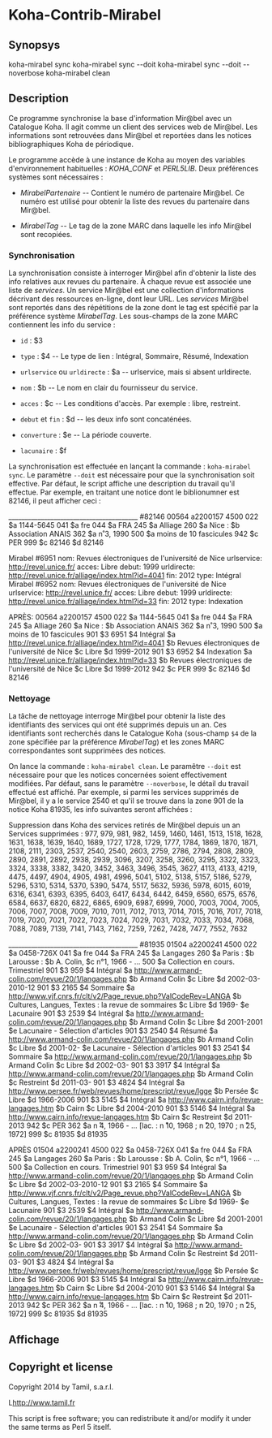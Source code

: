 # Koha-Contrib-Mirabel


## Synopsys

  koha-mirabel sync
  koha-mirabel sync --doit
  koha-mirabel sync --doit --noverbose
  koha-mirabel clean

## Description

Ce programme synchronise la base d'information Mir@bel avec un Catalogue Koha.
Il agit comme un client des services web de Mir@bel. Les informations sont
retrouvées dans Mir@bel et reportées dans les notices bibliographiques Koha
de périodique.

Le programme accède à une instance de Koha au moyen des variables
d'environnement habituelles : *KOHA_CONF* et *PERL5LIB*. Deux préférences
systèmes sont nécessaires : 

* *MirabelPartenaire* -- Contient le numéro de partenaire Mir@bel. Ce numéro
est utilisé pour obtenir la liste des revues du partenaire dans Mir@bel.

* *MirabelTag* -- Le tag de la zone MARC dans laquelle les info Mir@bel sont
recopiées.

### Synchronisation

La synchronisation consiste à interroger Mir@bel afin d'obtenir la liste des
info relatives aux revues du partenaire. À chaque revue est associée une liste
de _services_. Un service Mir@bel est une collection d'informations décrivant
des ressources en-ligne, dont leur URL. Les _services_ Mir@bel sont reportés
dans des répétitions de la zone dont le tag est spécifié par la préférence
système _MirabelTag_. Les sous-champs de la zone MARC contiennent les info du
service :

* `id` : $3

* `type` : $4 -- Le type de lien : Intégral, Sommaire, Résumé, Indexation

* `urlservice` ou `urldirecte` : $a -- urlservice, mais si absent urldirecte.

* `nom` : $b -- Le nom en clair du fournisseur du service.

* `acces` : $c -- Les conditions d'accès. Par exemple : libre, restreint.

* `debut` et `fin` : $d -- les deux info sont concaténées.

* `converture` : $e -- La période couverte.

* `lacunaire` : $f

La synchronisation est effectuée en lançant la commande : `koha-mirabel sync`.
Le paramètre `--doit` est nécessaire pour que la synchronisation soit
effective.  Par défaut, le script affiche une description du travail qu'il
effectue. Par exemple, en traitant une notice dont le biblionumner est 82146,
il peut afficher ceci :

 ________________________________________ #82146
 00564    a2200157   4500
 022    $a 1144-5645
 041    $a fre
 044    $a FRA
 245    $a Alliage
 260    $a Nice : $b Association ANAIS
 362    $a n˚3, 1990
 500    $a moins de 10 fascicules
 942    $c PER
 999    $c 82146 $d 82146
 
 Mirabel #6951
   nom: Revues électroniques de l'université de Nice
   urlservice: http://revel.unice.fr/
   acces: Libre
   debut: 1999
   urldirecte: http://revel.unice.fr/alliage/index.html?id=4041
   fin: 2012
   type: Intégral
 Mirabel #6952
   nom: Revues électroniques de l'université de Nice
   urlservice: http://revel.unice.fr/
   acces: Libre
   debut: 1999
   urldirecte: http://revel.unice.fr/alliage/index.html?id=33
   fin: 2012
   type: Indexation
 
 APRÈS:
 00564    a2200157   4500
 022    $a 1144-5645
 041    $a fre
 044    $a FRA
 245    $a Alliage
 260    $a Nice : $b Association ANAIS
 362    $a n˚3, 1990
 500    $a moins de 10 fascicules
 901    $3 6951 $4 Intégral $a http://revel.unice.fr/alliage/index.html?id=4041 $b Revues électroniques de l'université de Nice $c Libre $d 1999-2012
 901    $3 6952 $4 Indexation $a http://revel.unice.fr/alliage/index.html?id=33 $b Revues électroniques de l'université de Nice $c Libre $d 1999-2012
 942    $c PER
 999    $c 82146 $d 82146

### Nettoyage

La tâche de nettoyage interroge Mir@bel pour obtenir la liste des identifiants
des services qui ont été supprimés depuis un an. Ces identifiants sont
recherchés dans le Catalogue Koha (sous-champ `$4` de la zone spécifiée par la
préférence *MirabelTag*) et les zones MARC correspondantes sont supprimées des
notices.

On lance la commande : `koha-mirabel clean`. Le paramêtre `--doit` est
nécessaire pour que les notices concernées soient effectivement modifiées. Par
défaut, sans le paramètre `--noverbose`, le détail du travail effectué est
affiché. Par exemple, si parmi les services supprimés de Mir@bel, il y a le
service 2540 et qu'il se trouve dans la zone 901 de la notice Koha 81935, les
info suivantes seront affichées :

 Suppression dans Koha des services retirés de Mir@bel depuis un an
 Services supprimées : 977, 979, 981, 982, 1459, 1460, 1461, 1513, 1518, 1628, 1631, 1638, 1639, 1640, 1689, 1727, 1728, 1729, 1777, 1784, 1869, 1870, 1871, 2108, 2111, 2303, 2537, 2540, 2540, 2603, 2759, 2786, 2794, 2808, 2809, 2890, 2891, 2892, 2938, 2939, 3096, 3207, 3258, 3260, 3295, 3322, 3323, 3324, 3338, 3382, 3420, 3452, 3463, 3496, 3545, 3627, 4113, 4133, 4219, 4475, 4497, 4904, 4905, 4981, 4996, 5041, 5102, 5138, 5157, 5186, 5279, 5296, 5310, 5314, 5370, 5390, 5474, 5517, 5632, 5936, 5978, 6015, 6019, 6316, 6341, 6393, 6395, 6403, 6417, 6434, 6442, 6459, 6560, 6575, 6576, 6584, 6637, 6820, 6822, 6865, 6909, 6987, 6999, 7000, 7003, 7004, 7005, 7006, 7007, 7008, 7009, 7010, 7011, 7012, 7013, 7014, 7015, 7016, 7017, 7018, 7019, 7020, 7021, 7022, 7023, 7024, 7029, 7031, 7032, 7033, 7034, 7068, 7088, 7089, 7139, 7141, 7143, 7162, 7259, 7262, 7428, 7477, 7552, 7632
  
 ________________________________________ #81935
 01504    a2200241   4500
 022    $a 0458-726X
 041    $a fre
 044    $a FRA
 245    $a Langages
 260    $a Paris : $b Larousse : $b A. Colin, $c n°1, 1966 - ...
 500    $a Collection en cours. Trimestriel
 901    $3 959 $4 Intégral $a http://www.armand-colin.com/revue/20/1/langages.php $b Armand Colin $c Libre $d 2002-03-2010-12
 901    $3 2165 $4 Sommaire $a http://www.vjf.cnrs.fr/clt/v2/Page_revue.php?ValCodeRev=LANGA $b Cultures, Langues, Textes : la revue de sommaires $c Libre $d 1969- $e Lacunaire
 901    $3 2539 $4 Intégral $a http://www.armand-colin.com/revue/20/1/langages.php $b Armand Colin $c Libre $d 2001-2001 $e Lacunaire - Sélection d'articles
 901    $3 2540 $4 Résumé $a http://www.armand-colin.com/revue/20/1/langages.php $b Armand Colin $c Libre $d 2001-02- $e Lacunaire - Sélection d'articles
 901    $3 2541 $4 Sommaire $a http://www.armand-colin.com/revue/20/1/langages.php $b Armand Colin $c Libre $d 2002-03-
 901    $3 3917 $4 Intégral $a http://www.armand-colin.com/revue/20/1/langages.php $b Armand Colin $c Restreint $d 2011-03-
 901    $3 4824 $4 Intégral $a http://www.persee.fr/web/revues/home/prescript/revue/lgge $b Persée $c Libre $d 1966-2006
 901    $3 5145 $4 Intégral $a http://www.cairn.info/revue-langages.htm $b Cairn $c Libre $d 2004-2010
 901    $3 5146 $4 Intégral $a http://www.cairn.info/revue-langages.htm $b Cairn $c Restreint $d 2011-2013
 942    $c PER
 362    $a n ̊4, 1966 - ... [lac. : n ̊10, 1968 ; n ̊20, 1970 ; n ̊25, 1972]
 999    $c 81935 $d 81935
 
 APRÈS
 01504    a2200241   4500
 022    $a 0458-726X
 041    $a fre
 044    $a FRA
 245    $a Langages
 260    $a Paris : $b Larousse : $b A. Colin, $c n°1, 1966 - ...
 500    $a Collection en cours. Trimestriel
 901    $3 959 $4 Intégral $a http://www.armand-colin.com/revue/20/1/langages.php $b Armand Colin $c Libre $d 2002-03-2010-12
 901    $3 2165 $4 Sommaire $a http://www.vjf.cnrs.fr/clt/v2/Page_revue.php?ValCodeRev=LANGA $b Cultures, Langues, Textes : la revue de sommaires $c Libre $d 1969- $e Lacunaire
 901    $3 2539 $4 Intégral $a http://www.armand-colin.com/revue/20/1/langages.php $b Armand Colin $c Libre $d 2001-2001 $e Lacunaire - Sélection d'articles
 901    $3 2541 $4 Sommaire $a http://www.armand-colin.com/revue/20/1/langages.php $b Armand Colin $c Libre $d 2002-03-
 901    $3 3917 $4 Intégral $a http://www.armand-colin.com/revue/20/1/langages.php $b Armand Colin $c Restreint $d 2011-03-
 901    $3 4824 $4 Intégral $a http://www.persee.fr/web/revues/home/prescript/revue/lgge $b Persée $c Libre $d 1966-2006
 901    $3 5145 $4 Intégral $a http://www.cairn.info/revue-langages.htm $b Cairn $c Libre $d 2004-2010
 901    $3 5146 $4 Intégral $a http://www.cairn.info/revue-langages.htm $b Cairn $c Restreint $d 2011-2013
 942    $c PER
 362    $a n ̊4, 1966 - ... [lac. : n ̊10, 1968 ; n ̊20, 1970 ; n ̊25, 1972]
 999    $c 81935 $d 81935

## Affichage



## Copyright et license

Copyright 2014 by Tamil, s.a.r.l.

L<http://www.tamil.fr>

This script is free software; you can redistribute it and/or modify it under
the same terms as Perl 5 itself.


